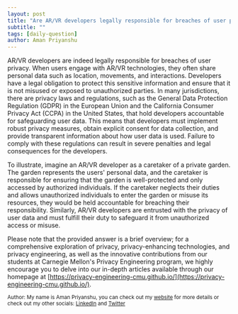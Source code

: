 ```yaml
---
layout: post
title: "Are AR/VR developers legally responsible for breaches of user privacy?"
subtitle: ""
tags: [daily-question]
author: Aman Priyanshu
---
```


AR/VR developers are indeed legally responsible for breaches of user privacy. When users engage with AR/VR technologies, they often share personal data such as location, movements, and interactions. Developers have a legal obligation to protect this sensitive information and ensure that it is not misused or exposed to unauthorized parties. In many jurisdictions, there are privacy laws and regulations, such as the General Data Protection Regulation (GDPR) in the European Union and the California Consumer Privacy Act (CCPA) in the United States, that hold developers accountable for safeguarding user data. This means that developers must implement robust privacy measures, obtain explicit consent for data collection, and provide transparent information about how user data is used. Failure to comply with these regulations can result in severe penalties and legal consequences for the developers.

To illustrate, imagine an AR/VR developer as a caretaker of a private garden. The garden represents the users' personal data, and the caretaker is responsible for ensuring that the garden is well-protected and only accessed by authorized individuals. If the caretaker neglects their duties and allows unauthorized individuals to enter the garden or misuse its resources, they would be held accountable for breaching their responsibility. Similarly, AR/VR developers are entrusted with the privacy of user data and must fulfill their duty to safeguard it from unauthorized access or misuse.

Please note that the provided answer is a brief overview; for a comprehensive exploration of privacy, privacy-enhancing technologies, and privacy engineering, as well as the innovative contributions from our students at Carnegie Mellon's Privacy Engineering program, we highly encourage you to delve into our in-depth articles available through our homepage at [https://privacy-engineering-cmu.github.io/](https://privacy-engineering-cmu.github.io/).

<small>Author: My name is Aman Priyanshu, you can check out my [website](https://amanpriyanshu.github.io/) for more details or check out my other socials: [LinkedIn](https://www.linkedin.com/in/aman-priyanshu/) and [Twitter](https://twitter.com/AmanPriyanshu6)</small>
